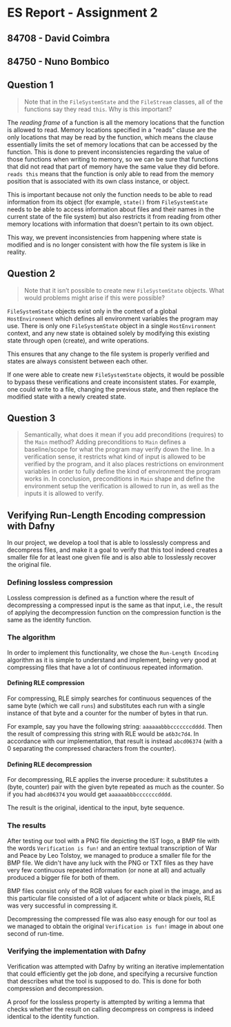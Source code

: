 # ES Report - Assignment 2

## 84708 - David Coimbra
## 84750 - Nuno Bombico

## Question 1

> Note that in the `FileSystemState` and the `FileStream` classes, all of the functions say they read `this`. Why is this important?

The *reading frame* of a function is all the memory locations that the function is allowed to read. Memory locations specified in
a "reads" clause are the only locations that may be read by the function, which means the clause essentially limits the set of 
memory locations that can be accessed by the function. This is done to prevent inconsistencies regarding the value of those functions
when writing to memory, so we can be sure that functions that did not read that part of memory have the same value they did before.
`reads this` means that the function is only able to read from the memory position that is associated with its own class instance, or object.

This is important because not only the function needs to be able to read information from its object (for example, `state()` from `FileSystemState` needs to be able to access information about files and their names in the current state of the file system) but
also restricts it from reading from other memory locations with information that doesn't pertain to its own object.

This way, we prevent inconsistencies from happening where state is modified and is no longer consistent with how the file system is
like in reality.

## Question 2

> Note that it isn’t possible to create new `FileSystemState` objects. What would problems might arise if this were possible?

`FileSystemState` objects exist only in the context of a global `HostEnvironment` which defines all environment variables the program may use. There is only one `FileSystemState` object in a single `HostEnvironment` context, and any new state is obtained solely by modifying
this existing state through open (create), and write operations.

This ensures that any change to the file system is properly verified and states are always consistent between each other.

If one were able to create new `FileSystemState` objects, it would be possible to bypass these verifications and create inconsistent states.
For example, one could write to a file, changing the previous state, and then replace the modified state with a newly created state. 


## Question 3

> Semantically, what does it mean if you add preconditions (requires) to the `Main` method?
Adding preconditions to `Main` defines a baseline/scope for what the program may verify down the line.
In a verification sense, it restricts what kind of input is allowed to be verified by the program, and it also 
places restrictions on environment variables in order to fully define the kind of environment the program works in.
In conclusion, preconditions in `Main` shape and define the environment setup the verification is allowed to run in, as well as
the inputs it is allowed to verify.


## Verifying Run-Length Encoding compression with Dafny
In our project, we develop a tool that is able to losslessly compress and decompress files, and make it a goal to verify that this tool indeed creates a smaller file for at least one given file and is also able to losslessly recover the original file.

### Defining lossless compression
Lossless compression is defined as a function where the result of decompressing a compressed input is the same as that input, i.e.,
the result of applying the decompression function on the compression function is the same as the identity function.

### The algorithm
In order to implement this functionality, we chose the `Run-Length Encoding` algorithm as it is simple to understand and implement, being
very good at compressing files that have a lot of continuous repeated information.

#### Defining RLE compression
For compressing, RLE simply searches for continuous sequences of the same byte (which we call `runs`) and substitutes each
run with a single instance of that byte and a counter for the number of bytes in that run.

For example, say you have the following string: `aaaaaabbbcccccccdddd`.
Then the result of compressing this string with RLE would be `a6b3c7d4`. In accordance with our implementation, that result is instead
`abcd06374` (with a 0 separating the compressed characters from the counter).

#### Defining RLE decompression
For decompressing, RLE applies the inverse procedure: it substitutes a (byte, counter) pair with the given byte repeated as much as the 
counter. So if you had `abcd06374` you would get `aaaaaabbbcccccccdddd`.

The result is the original, identical to the input, byte sequence.

### The results
After testing our tool with a PNG file depicting the IST logo, a BMP file with the words `Verification is fun!` and an entire textual
transcription of War and Peace by Leo Tolstoy, we managed to produce a smaller file for the BMP file. We didn't have any luck with the PNG
or TXT files as they have very few continuous repeated information (or none at all) and actually produced a bigger file for both of them. 

BMP files consist only of the RGB values for each pixel in the image, and as this particular file consisted of a lot of adjacent white or black pixels, RLE was very successful in compressing it.

Decompressing the compressed file was also easy enough for our tool as we managed to obtain the original `Verification is fun!` image
in about one second of run-time.

### Verifying the implementation with Dafny
Verification was attempted with Dafny by writing an iterative implementation that could efficiently get the job done, and specifying
a recursive function that describes what the tool is supposed to do. This is done for both compression and decompression.

A proof for the lossless property is attempted by writing a lemma that checks whether the result on calling decompress on compress is
indeed identical to the identity function.


